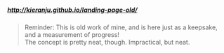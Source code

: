 ##### http://kieranju.github.io/landing-page-old/


> Reminder: This is old work of mine, and is here just as a keepsake, and a measurement of progress!  
The concept is pretty neat, though. Impractical, but neat.
